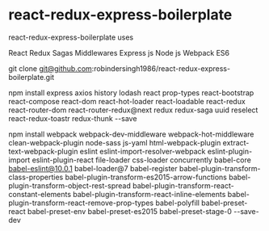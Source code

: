 # react-redux-express-boilerplate
react-redux-express-boilerplate uses 

React
Redux
Sagas
Middlewares
Express js
Node js
Webpack
ES6

git clone git@github.com:robindersingh1986/react-redux-express-boilerplate.git


npm install express axios history lodash react prop-types react-bootstrap react-compose react-dom react-hot-loader react-loadable react-redux react-router-dom react-router-redux@next redux redux-saga uuid reselect react-redux-toastr redux-thunk --save


npm install webpack webpack-dev-middleware webpack-hot-middleware clean-webpack-plugin node-sass js-yaml html-webpack-plugin extract-text-webpack-plugin eslint eslint-import-resolver-webpack eslint-plugin-import eslint-plugin-react file-loader css-loader concurrently babel-core babel-eslint@10.0.1 babel-loader@7 babel-register babel-plugin-transform-class-properties babel-plugin-transform-es2015-arrow-functions babel-plugin-transform-object-rest-spread babel-plugin-transform-react-constant-elements babel-plugin-transform-react-inline-elements babel-plugin-transform-react-remove-prop-types babel-polyfill babel-preset-react babel-preset-env babel-preset-es2015 babel-preset-stage-0 --save-dev
